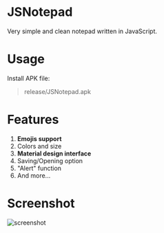 # JSNotepad
Very simple and clean notepad written in JavaScript.

# Usage
Install APK file:
> release/JSNotepad.apk

# Features
 1. **Emojis support**
 2. Colors and size
 3. **Material design interface**
 4. Saving/Opening option
 5. "Alert" function
 6. And more...

# Screenshot
![screenshot](https://i.imgur.com/BtTEdW7.png)
